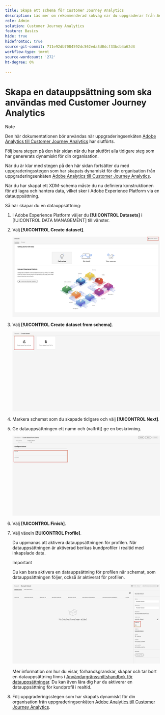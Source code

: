 ```yaml
---
title: Skapa ett schema för Customer Journey Analytics
description: Läs mer om rekommenderad sökväg när du uppgraderar från Adobe Analytics till Customer Journey Analytics
role: Admin
solution: Customer Journey Analytics
feature: Basics
hide: true
hidefromtoc: true
source-git-commit: 711e92db7084592dc562eda3d0dcf33bcb4a62d4
workflow-type: tm+mt
source-wordcount: '272'
ht-degree: 0%

---
```


# Skapa en datauppsättning som ska användas med Customer Journey Analytics

>[!NOTE]
>
>Den här dokumentationen bör användas när uppgraderingsenkäten [Adobe Analytics till Customer Journey Analytics](https://gigazelle.github.io/cja-ttv/) har slutförts.
> 
>Följ bara stegen på den här sidan när du har slutfört alla tidigare steg som har genererats dynamiskt för din organisation.
>
>När du är klar med stegen på den här sidan fortsätter du med uppgraderingsstegen som har skapats dynamiskt för din organisation från uppgraderingsenkäten [Adobe Analytics till Customer Journey Analytics](https://gigazelle.github.io/cja-ttv/).

<!-- Should we single source this instead of duplicate it? The following steps were copied from: /help/data-ingestion/aepwebsdk.md-->

När du har skapat ett XDM-schema måste du nu definiera konstruktionen för att lagra och hantera data, vilket sker i Adobe Experience Platform via en datauppsättning.

Så här skapar du en datauppsättning:

1. I Adobe Experience Platform väljer du **[!UICONTROL Datasets]** i [!UICONTROL DATA MANAGEMENT] till vänster.

1. Välj **[!UICONTROL Create dataset]**.

   ![Skapa datauppsättning](assets/create-dataset.png)

1. Välj **[!UICONTROL Create dataset from schema]**.

   ![Skapa datauppsättning från schema](assets/create-dataset-from-schema.png)

1. Markera schemat som du skapade tidigare och välj **[!UICONTROL Next]**.

1. Ge datauppsättningen ett namn och (valfritt) ge en beskrivning.

   ![Namndatauppsättning](assets/name-your-datatest.png)

1. Välj **[!UICONTROL Finish]**.

1. Välj växeln **[!UICONTROL Profile]**.

   Du uppmanas att aktivera datauppsättningen för profilen. När datauppsättningen är aktiverad berikas kundprofiler i realtid med inkapslade data.

   >[!IMPORTANT]
   >
   >    Du kan bara aktivera en datauppsättning för profilen när schemat, som datauppsättningen följer, också är aktiverat för profilen.

   ![Aktivera schema för profilen](assets/aepwebsdk-dataset-profile.png)

   Mer information om hur du visar, förhandsgranskar, skapar och tar bort en datauppsättning finns i [Användargränssnittshandbok för datauppsättningar](https://experienceleague.adobe.com/docs/experience-platform/catalog/datasets/user-guide.html). Du kan även lära dig hur du aktiverar en datauppsättning för kundprofil i realtid.

1. Följ uppgraderingsstegen som har skapats dynamiskt för din organisation från uppgraderingsenkäten [Adobe Analytics till Customer Journey Analytics](https://gigazelle.github.io/cja-ttv/).

